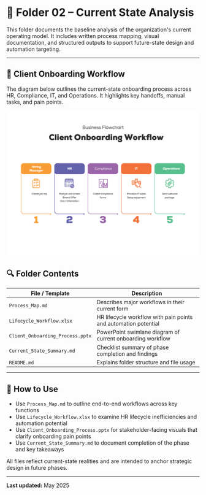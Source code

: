 # 📁 Folder 02 – Current State Analysis

This folder documents the baseline analysis of the organization's current operating model. It includes written process mapping, visual documentation, and structured outputs to support future-state design and automation targeting.

---
## 🧩 Client Onboarding Workflow

The diagram below outlines the current-state onboarding process across HR, Compliance, IT, and Operations. It highlights key handoffs, manual tasks, and pain points.

![Client Onboarding Workflow](./Client_Onboarding_Workflow.png)

## 🔍 Folder Contents

| File / Template                           | Description                                                              |
|-------------------------------------------|--------------------------------------------------------------------------|
| `Process_Map.md`                          | Describes major workflows in their current form                          |
| `Lifecycle_Workflow.xlsx`                 | HR lifecycle workflow with pain points and automation potential          |
| `Client_Onboarding_Process.pptx`          | PowerPoint swimlane diagram of current onboarding workflow               |
| `Current_State_Summary.md`                | Checklist summary of phase completion and findings                       |
| `README.md`                               | Explains folder structure and file usage                                 |

---

## 🧠 How to Use

- Use `Process_Map.md` to outline end-to-end workflows across key functions
- Use `Lifecycle_Workflow.xlsx` to examine HR lifecycle inefficiencies and automation potential
- Use `Client_Onboarding_Process.pptx` for stakeholder-facing visuals that clarify onboarding pain points
- Use `Current_State_Summary.md` to document completion of the phase and key takeaways

All files reflect current-state realities and are intended to anchor strategic design in future phases.

---

**Last updated:** May 2025
